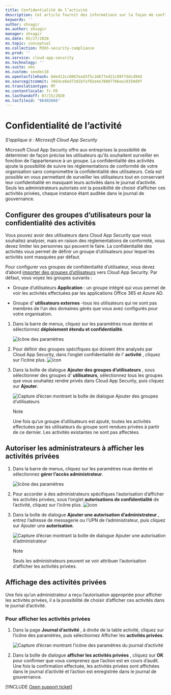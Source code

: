 ```yaml
---
title: Confidentialité de l’activité
description: Cet article fournit des informations sur la façon de configurer votre analyse d’activité pour qu’elle soit conforme à votre politique de confidentialité des utilisateurs.
keywords: ''
author: shsagir
ms.author: shsagir
manager: shsagir
ms.date: 05/27/2020
ms.topic: conceptual
ms.collection: M365-security-compliance
ms.prod: ''
ms.service: cloud-app-security
ms.technology: ''
ms.suite: ems
ms.custom: seodec18
ms.openlocfilehash: 6de413cc6067ea43f5c2d677e421c09ffddcd94d
ms.sourcegitcommit: 3464ce8ed73d1bfaf02e4e78007766ea18350d9f
ms.translationtype: MT
ms.contentlocale: fr-FR
ms.lasthandoff: 07/15/2020
ms.locfileid: "86402666"
---
```

# <a name="activity-privacy"></a>Confidentialité de l’activité

*S’applique à : Microsoft Cloud App Security*

Microsoft Cloud App Security offre aux entreprises la possibilité de déterminer de façon précise les utilisateurs qu’ils souhaitent surveiller en fonction de l’appartenance à un groupe. La confidentialité des activités ajoute la possibilité de suivre les réglementations de conformité de votre organisation sans compromettre la confidentialité des utilisateurs. Cela est possible en vous permettant de surveiller les utilisateurs tout en conservant leur confidentialité en masquant leurs activités dans le journal d’activité. Seuls les administrateurs autorisés ont la possibilité de choisir d’afficher ces activités privées, chaque instance étant auditée dans le journal de gouvernance.

## <a name="configure-activity-privacy-user-groups"></a>Configurer des groupes d’utilisateurs pour la confidentialité des activités

Vous pouvez avoir des utilisateurs dans Cloud App Security que vous souhaitez analyser, mais en raison des réglementations de conformité, vous devez limiter les personnes qui peuvent le faire. La confidentialité des activités vous permet de définir un groupe d’utilisateurs pour lequel les activités sont masquées par défaut.

Pour configurer vos groupes de confidentialité d’utilisateur, vous devez d’abord [importer des groupes d’utilisateurs](user-groups.md) vers Cloud App Security. Par défaut, vous voyez les groupes suivants :

- Groupe d’utilisateurs **Application** : un groupe intégré qui vous permet de voir les activités effectuées par les applications Office 365 et Azure AD.

- Groupe d' **utilisateurs externes** -tous les utilisateurs qui ne sont pas membres de l’un des domaines gérés que vous avez configurés pour votre organisation.

1. Dans la barre de menus, cliquez sur les paramètres roue dentée et sélectionnez **déploiement étendu et confidentialité**.

    ![Icône des paramètres](media/settings-icon.png)

1. Pour définir des groupes spécifiques qui doivent être analysés par Cloud App Security, dans l’onglet confidentialité de l' **activité** , cliquez sur l’icône plus.
    ![icon](media/plus-icon.png)

1. Dans la boîte de dialogue **Ajouter des groupes d’utilisateurs** , sous sélectionner des groupes d' **utilisateurs**, sélectionnez tous les groupes que vous souhaitez rendre privés dans Cloud App Security, puis cliquez sur **Ajouter**.

    ![Capture d’écran montrant la boîte de dialogue Ajouter des groupes d’utilisateurs](media/activity-privacy-add-user-groups.png)

    > [!NOTE]
    > Une fois qu’un groupe d’utilisateurs est ajouté, toutes les activités effectuées par les utilisateurs du groupe sont rendues privées à partir de ce dernier. Les activités existantes ne sont pas affectées.

## <a name="assign-admins-permission-to-view-private-activities"></a>Autoriser les administrateurs à afficher les activités privées

1. Dans la barre de menus, cliquez sur les paramètres roue dentée et sélectionnez **gérer l’accès administrateur**.

    ![Icône des paramètres](media/settings-icon.png)

1. Pour accorder à des administrateurs spécifiques l’autorisation d’afficher les activités privées, sous l’onglet **autorisations de confidentialité** de l’activité, cliquez sur l’icône plus.
    ![icon](media/plus-icon.png)

1. Dans la boîte de dialogue **Ajouter une autorisation d’administrateur** , entrez l’adresse de messagerie ou l’UPN de l’administrateur, puis cliquez sur Ajouter une **autorisation**.

    ![Capture d’écran montrant la boîte de dialogue Ajouter une autorisation d’administrateur](media/activity-privacy-add-admin-permission.png)

    > [!NOTE]
    > Seuls les administrateurs peuvent se voir attribuer l’autorisation d’afficher les activités privées.

## <a name="viewing-private-activities"></a>Affichage des activités privées

Une fois qu’un administrateur a reçu l’autorisation appropriée pour afficher les activités privées, il a la possibilité de choisir d’afficher ces activités dans le journal d’activité.

### <a name="to-view-private-activities"></a>Pour afficher les activités privées

1. Dans la page **Journal d’activité** , à droite de la table activité, cliquez sur l’icône des paramètres, puis sélectionnez Afficher les **activités privées**.

    ![Capture d’écran montrant l’icône des paramètres du journal d’activité](media/activity-privacy-view-settings-icon.png)

1. Dans la boîte de dialogue **afficher les activités privées** , cliquez sur **OK** pour confirmer que vous comprenez que l’action est en cours d’audit. Une fois la confirmation effectuée, les activités privées sont affichées dans le journal d’activité et l’action est enregistrée dans le journal de gouvernance.

[!INCLUDE [Open support ticket](includes/support.md)]
